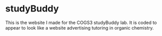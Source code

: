 # studyBuddy
This is the website I made for the COGS3 studyBuddy lab. It is coded to appear to look like a website advertising tutoring in organic chemistry.
